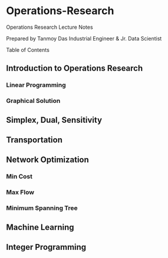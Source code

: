 # Operations-Research



Operations Research
Lecture Notes


Prepared by
Tanmoy Das
Industrial Engineer & Jr. Data Scientist

Table of Contents
## Introduction to Operations Research	
### Linear Programming	
### Graphical Solution	
## Simplex, Dual, Sensitivity	
## Transportation	
## Network Optimization	
### Min Cost	
### Max Flow	
### Minimum Spanning Tree	
## Machine Learning
## Integer Programming
